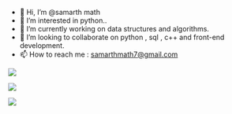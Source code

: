 - 👋 Hi, I’m @samarth math
- 👀 I’m interested in python..
- 🌱 I’m currently working on data structures and algorithms.
- 💞️ I’m looking to collaborate on python , sql , c++ and front-end development.
- 📫 How to reach me : samarthmath7@gmail.com

![](https://komarev.com/ghpvc/?username=your-github-samarth2727)

<p> <img align="center" src="https://github-readme-stats.vercel.app/api//top-langs?username=samarth2727&show_icons=true&locale=en&layout=compact" /> </p>

<p><img src="https://github-readme-stats.vercel.app/api?username=samarth2727"/>
